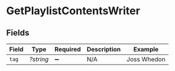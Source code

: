 # GetPlaylistContentsWriter


## Fields

| Field              | Type               | Required           | Description        | Example            |
| ------------------ | ------------------ | ------------------ | ------------------ | ------------------ |
| `tag`              | *?string*          | :heavy_minus_sign: | N/A                | Joss Whedon        |